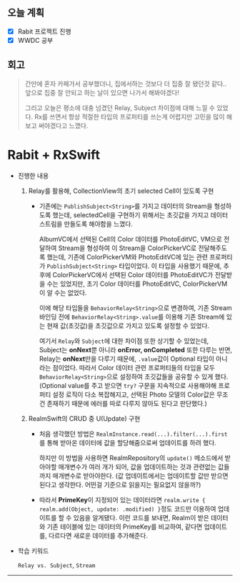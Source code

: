 ## 오늘 계획

- [x] Rabit 프로젝트 진행
- [x] WWDC 공부

## 회고

> 간만에 혼자 카페가서 공부했더니, 집에서하는 것보다 더 집중 잘 됐던것 같다.. 앞으로 집중 잘 안되고 하는 날이 있으면 나가서 해봐야겠다!
>
> 그리고 오늘은 평소에 대충 넘겼던 Relay, Subject 차이점에 대해 느낄 수 있었다. Rx를 쓰면서 항상 적절한 타입의 프로퍼티를 쓰는게 어렵지만 고민을 많이 해보고 써야겠다고 느꼈다.

# Rabit + RxSwift

- 진행한 내용

	1. Relay를 활용해, CollectionView의 초기 selected Cell이 있도록 구현

		- 기존에는 `PublishSubject<String>`를 가지고 데이터의 Stream을 형성하도록 했는데, selectedCell을 구현하기 위해서는 초깃값을 가지고 데이터 스트림을 만들도록 해야함을 느꼈다.

			AlbumVC에서 선택된 Cell의 Color 데이터를 PhotoEditVC, VM으로 전달하여 Stream을 형성하여 이 Stream을 ColorPickerVC로 전달해주도록 했는데, 기존에 ColorPickerVM와 PhotoEditVC에 있는 관련 프로퍼티가 `PublishSubject<String>` 타입이었다. 이 타입을 사용했기 때문에, 추후에 ColorPickerVC에서 선택된 Color 데이터를 PhotoEditVC가 전달받을 수는 있었지만, 초기 Color 데이터를 PhotoEditVC, ColorPickerVM이 알 수는 없었다.

			이에 해당 타입들을 `BehaviorRelay<String>`으로 변경하여, 기존 Stream 바인딩 전에 `BehaviorRelay<String>.value`를 이용해 기존 Stream에 있는 현재 값(초깃값)을 초깃값으로 가지고 있도록 설정할 수 있었다.

			여기서 `Relay`와 `Subject`에 대한 차이점 또한 상기할 수 있었는데, Subject는 **onNext**뿐 아니라 **onError, onCompleted** 또한 다루는 반면, Relay는 **onNext**만을 다루기 때문에, `.value`값이 Optional 타입이 아니라는 점이었다. 따라서 Color 데이터 관련 프로퍼티들의 타입을 모두 `BehaviorRelay<String>`으로 설정하여 초깃값들을 공유할 수 있게 했다. (Optional value를 주고 받으면 `try?` 구문을 지속적으로 사용해야해 프로퍼티 설정 로직이 다소 복잡해지고, 선택된 Photo 모델의 Color값은 무조건 존재하기 때문에 에러를 따로 다루지 않아도 된다고 판단했다.)

	2. RealmSwift의 CRUD 중 U(Update) 구현

		- 처음 생각했던 방법은 `RealmInstance.read(...).filter(...).first` 를 통해 받아온 데이터에 값을 할당해줌으로써 업데이트를 하려 했다.

			하지만 이 방법을 사용하면 RealmRepository의 `update()` 메소드에서 받아야할 매개변수가 여러 개가 되어, 값을 업데이트하는 것과 관련없는 값들까지 매개변수로 받아야한다. (값 업데이트에서는 업데이트할 값만 받으면 된다고 생각한다. 어떤걸 기준으로 읽을지는 필요없지 않을까?)

		- 따라서 **PrimeKey**이 지정되어 있는 데이터라면 `realm.write { realm.add(Object, update: .modified) }`정도 코드만 이용하여 업데이트를 할 수 있음을 알게됐다. 이런 코드를 보내면, Realm이 받은 데이터와 기존 테이블에 있는 데이터의 PrimeKey를 비교하여, 같다면 업데이트를, 다르다면 새로운 데이터를 추가해준다.

-  학습 키워드

	`Relay vs. Subject`, `Stream`

	


---


